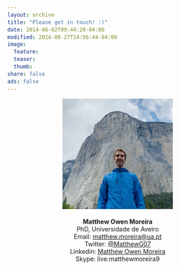 ```yaml
---
layout: archive
title: "Please get in touch! :)"
date: 2014-06-02T09:44:20-04:00
modified: 2014-08-27T14:56:44-04:00
image:
  feature:
  teaser:
  thumb:
share: false
ads: false
---
```


<p align="center">
  <img src="images/me.jpg" width="50%" height="50%">  <br><br>
  <b>Matthew Owen Moreira</b><br>
  PhD, Universidade de Aveiro<br> 
  Email: <a href="mailto:matthew.moreira@ua.pt">matthew.moreira@ua.pt</a><br>  
  Twitter: <a href="https://twitter.com/MatthewG07">@MatthewG07</a><br/>
  Linkedin: <a href="https://www.linkedin.com/in/MatthewOM93/">Matthew Owen Moreira</a><br/>
  Skype: live:matthewmoreira9<br/>
</p>
